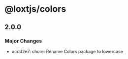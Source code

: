 # @loxtjs/colors

## 2.0.0

### Major Changes

- acdd2e7: chore: Rename Colors package to lowercase
